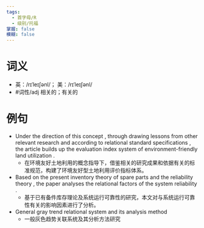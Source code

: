 ```yaml
---
tags:
  - 首字母/R
  - 级别/托福
掌握: false
模糊: false
---
```

# 词义
- 英：/rɪˈleɪʃənl/； 美：/rɪˈleɪʃənl/
- #词性/adj  相关的；有关的
# 例句
- Under the direction of this concept , through drawing lessons from other relevant research and according to relational standard specifications , the article builds up the evaluation index system of environment-friendly land utilization .
	- 在环境友好土地利用的概念指导下，借鉴相关的研究成果和依据有关的标准规范，构建了环境友好型土地利用评价指标体系。
- Based on the present inventory theory of spare parts and the reliability theory , the paper analyses the relational factors of the system reliability .
	- 基于已有备件库存理论及系统运行可靠性的研究，本文对与系统运行可靠性有关的影响因素进行了分析。
- General gray trend relational system and its analysis method
	- 一般灰色趋势关联系统及其分析方法研究
